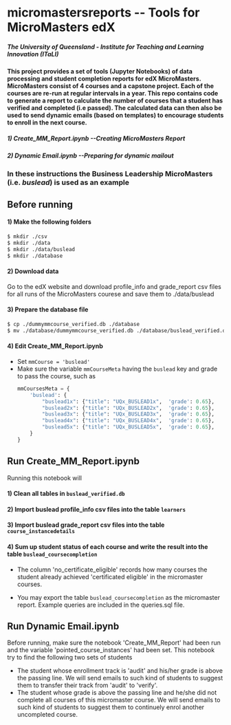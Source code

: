 # micromastersreports -- Tools for MicroMasters edX

##### The University of Queensland - Institute for Teaching and Learning Innovation (ITaLI)

#### This project provides a set of tools (Jupyter Notebooks) of data processing and student completion reports for edX MicroMasters. MicroMasters consist of 4 courses and a capstone project. Each of the courses are re-run at regular intervals in a year. This repo contains code to generate a report to calculate the number of courses that a student has verified and completed (i.e passed). The calculated data can then also be used to send dynamic emails (based on templates) to encourage students to enroll in the next course.

##### 1) Create_MM_Report.ipynb --Creating MicroMasters Report
		
##### 2) Dynamic Email.ipynb --Preparing for dynamic mailout

### In these instructions the Business Leadership MicroMasters (i.e. _buslead_) is used as an example

## Before running 
#### 1) Make the following folders
```bash
$ mkdir ./csv
$ mkdir ./data
$ mkdir ./data/buslead
$ mkdir ./database
```
#### 2) Download data
Go to the edX website and download profile_info and grade_report csv files for all runs of the MicroMasters courese and save them to ./data/buslead

#### 3) Prepare the database file
```bash
$ cp ./dummymmcourse_verified.db ./database
$ mv ./database/dummymmcourse_verified.db ./database/buslead_verified.db
```

#### 4) Edit Create_MM_Report.ipynb 
* Set `mmCourse = 'buslead'`
* Make sure the variable `mmCourseMeta` having the `buslead` key and grade to pass the course, such as
	```python
	mmCoursesMeta = {
		'buslead': {
			"buslead1x": {"title": "UQx_BUSLEAD1x",  'grade': 0.65},
			"buslead2x": {"title": "UQx_BUSLEAD2x",  'grade': 0.65},
			"buslead3x": {"title": "UQx_BUSLEAD3x",  'grade': 0.65},
			"buslead4x": {"title": "UQx_BUSLEAD4x",  'grade': 0.65},
			"buslead5x": {"title": "UQx_BUSLEAD5x",  'grade': 0.65},
		}
	}
	``` 

## Run Create_MM_Report.ipynb
Running this notebook will
#### 1) Clean all tables in `buslead_verified.db`

#### 2) Import buslead profile_info csv files into the table `learners`

#### 3) Import buslead grade_report csv files into the table `course_instancedetails`

#### 4) Sum up student status of each course and write the result into the table `buslead_coursecompletion`

* The column 'no_certificate_eligible' records how many courses the student already achieved 'certificated eligible' in the micromaster courses.

* You may export the table `buslead_coursecompletion` as the micromaster report. Example queries are included in the queries.sql file.

## Run Dynamic Email.ipynb 
Before running, make sure the notebook 'Create_MM_Report' had been run and the variable 'pointed_course_instances' had been set.
This notebook try to find the following two sets of students
* The student whose enrollment track is 'audit' and his/her grade is above the passing line.
We will send emails to such kind of students to suggest them to transfer their track from 'audit' to 'verify'.
* The student whose grade is above the passing line and he/she did not complete all courses of this micromaster course. We will send emails to such kind of students to suggest them to continuely enrol another uncompleted course.








